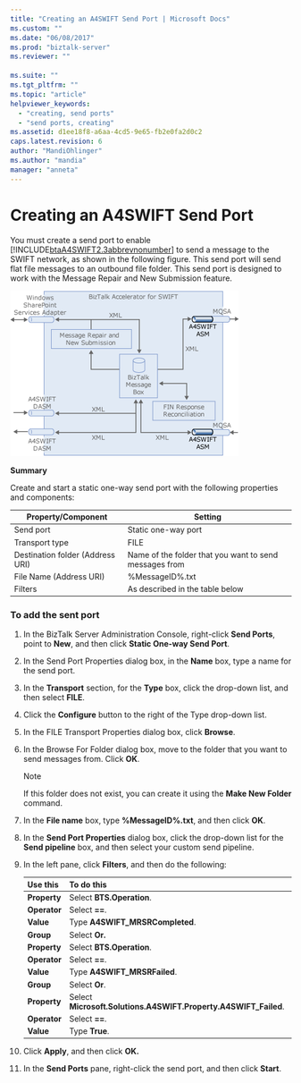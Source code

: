 ```yaml
---
title: "Creating an A4SWIFT Send Port | Microsoft Docs"
ms.custom: ""
ms.date: "06/08/2017"
ms.prod: "biztalk-server"
ms.reviewer: ""

ms.suite: ""
ms.tgt_pltfrm: ""
ms.topic: "article"
helpviewer_keywords: 
  - "creating, send ports"
  - "send ports, creating"
ms.assetid: d1ee18f8-a6aa-4cd5-9e65-fb2e0fa2d0c2
caps.latest.revision: 6
author: "MandiOhlinger"
ms.author: "mandia"
manager: "anneta"
---
```

# Creating an A4SWIFT Send Port
You must create a send port to enable [!INCLUDE[btaA4SWIFT2.3abbrevnonumber](../../includes/btaa4swift2-3abbrevnonumber-md.md)] to send a message to the SWIFT network, as shown in the following figure. This send port will send flat file messages to an outbound file folder. This send port is designed to work with the Message Repair and New Submission feature.  
  
 ![](../../adapters-and-accelerators/accelerator-swift/media/a4swift-send-port-configuration.gif "A4SWIFT_Send_Port_Configuration")  
  
 **Summary**  
  
 Create and start a static one-way send port with the following properties and components:  
  
|Property/Component|Setting|  
|-------------------------|-------------|  
|Send port|Static one-way port|  
|Transport type|FILE|  
|Destination folder (Address URI)|Name of the folder that you want to send messages from|  
|File Name (Address URI)|%MessageID%.txt|  
|Filters|As described in the table below|  
  
### To add the sent port  
  
1.  In the BizTalk Server Administration Console, right-click **Send Ports**, point to **New**, and then click **Static One-way Send Port**.  
  
2.  In the Send Port Properties dialog box, in the **Name** box, type a name for the send port.  
  
3.  In the **Transport** section, for the **Type** box, click the drop-down list, and then select **FILE**.  
  
4.  Click the **Configure** button to the right of the Type drop-down list.  
  
5.  In the FILE Transport Properties dialog box, click **Browse**.  
  
6.  In the Browse For Folder dialog box, move to the folder that you want to send messages from. Click **OK**.  
  
    > [!NOTE]
    >  If this folder does not exist, you can create it using the **Make New Folder** command.  
  
7.  In the **File name** box, type **%MessageID%.txt**, and then click **OK**.  
  
8.  In the **Send Port Properties** dialog box, click the drop-down list for the **Send pipeline** box, and then select your custom send pipeline.  
  
9. In the left pane, click **Filters**, and then do the following:  
  
    |Use this|To do this|  
    |--------------|----------------|  
    |**Property**|Select **BTS.Operation**.|  
    |**Operator**|Select **==**.|  
    |**Value**|Type **A4SWIFT_MRSRCompleted**.|  
    |**Group**|Select **Or.**|  
    |**Property**|Select **BTS.Operation**.|  
    |**Operator**|Select **==**.|  
    |**Value**|Type **A4SWIFT_MRSRFailed**.|  
    |**Group**|Select **Or**.|  
    |**Property**|Select **Microsoft.Solutions.A4SWIFT.Property.A4SWIFT_Failed**.|  
    |**Operator**|Select **==**.|  
    |**Value**|Type **True**.|  
  
10. Click **Apply**, and then click **OK.**  
  
11. In the **Send Ports** pane, right-click the send port, and then click **Start**.